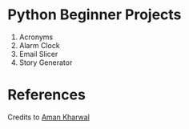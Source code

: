 # Python Beginner Projects
1. Acronyms
2. Alarm Clock
3. Email Slicer
4. Story Generator

# References
Credits to [Aman Kharwal](https://medium.com/coders-camp/60-python-projects-with-source-code-919cd8a6e512)